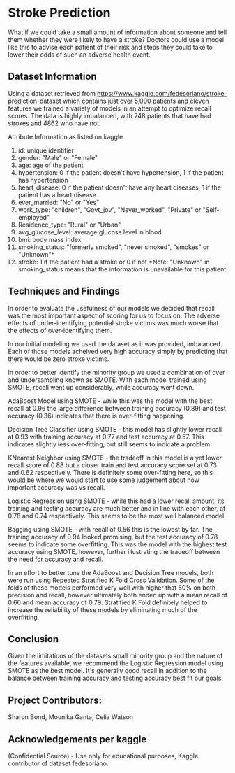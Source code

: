 # Stroke Prediction

What if we could take a small amount of information about someone and tell them whether they were likely to have a stroke? Doctors could use a model like this to advise each patient of their risk and steps they could take to lower their odds of such an adverse health event. 

## Dataset Information

Using a dataset retrieved from https://www.kaggle.com/fedesoriano/stroke-prediction-dataset which contains just over 5,000 patients and eleven features we trained a variety of models in an attempt to optimize recall scores.  The data is highly imbalanced, with 248 patients that have had strokes and 4862 who have not.

Attribute Information as listed on kaggle
1) id: unique identifier
2) gender: "Male" or "Female"
3) age: age of the patient
4) hypertension: 0 if the patient doesn't have hypertension, 1 if the patient has hypertension
5) heart_disease: 0 if the patient doesn't have any heart diseases, 1 if the patient has a heart disease
6) ever_married: "No" or "Yes"
7) work_type: "children", "Govt_jov", "Never_worked", "Private" or "Self-employed"
8) Residence_type: "Rural" or "Urban"
9) avg_glucose_level: average glucose level in blood
10) bmi: body mass index
11) smoking_status: "formerly smoked", "never smoked", "smokes" or "Unknown"*
12) stroke: 1 if the patient had a stroke or 0 if not
*Note: "Unknown" in smoking_status means that the information is unavailable for this patient

## Techniques and Findings

In order to evaluate the usefulness of our models we decided that recall was the most important aspect of scoring for us to focus on.  The adverse effects of under-identifying potential stroke victims was much worse that the effects of over-identifying them.

In our initial modeling we used the dataset as it was provided, imbalanced.  Each of those models acheived very high accuracy simply by predicting that there would be zero stroke victims.

In order to better identify the minority group we used a combination of over and undersampling known as SMOTE.  With each model trained using SMOTE, recall went up considerably, while accuracy went down.

AdaBoost Model using SMOTE - while this was the model with the best recall at 0.96 the large difference between training accuracy (0.89) and test accuracy (0.36) indicates that there is over-fitting happening. 

Decision Tree Classifier using SMOTE - this model has slightly lower recall at 0.93 with training accuracy at 0.77 and test accuracy at 0.57.  This indicates slightly less over-fitting, but still seems to indicate a problem.

KNearest Neighbor using SMOTE - the tradeoff in this model is a yet lower recall score of 0.88 but a closer train and test accuracy score set at 0.73 and 0.62 respectively.  There is definitely some over-fitting here, so this would be where we would start to use some judgement about how important accuracy was vs recall.

Logistic Regression using SMOTE - while this had a lower recall amount, its training and testing accuracy are much better and in line with each other, at 0.78 and 0.74 respectively.  This seems to be the most well balanced model. 

Bagging using SMOTE - with recall of 0.56 this is the lowest by far.  The training accuracy of 0.94 looked promising, but the test accuracy of 0.78 seems to indicate some overfitting.  This was the model with the highest test accuracy using SMOTE, however, further illustrating the tradeoff between the need for accuracy and recall.

In an effort to better tune the AdaBoost and Decision Tree models, both were run using Repeated Stratified K Fold Cross Validation.  Some of the folds of these models performed very well with higher that 80% on both precision and recall, however ultimately both ended up with a mean recall of 0.66 and mean accuracy of 0.79. Stratified K Fold definitely helped to increase the reliability of these models by eliminating much of the overfitting.

## Conclusion

Given the limitations of the datasets small minority group and the nature of the features available, we recommend the Logistic Regression model using SMOTE as the best model.  It's generally good recall in addition to the balance between training accuracy and testing accuracy best fit our goals.   

## Project Contributors:
Sharon Bond, 
Mounika Ganta, 
Celia Watson

## Acknowledgements per kaggle
(Confidential Source) - Use only for educational purposes, 
Kaggle contributor of dataset fedesoriano.
